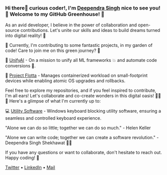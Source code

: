 ### Hi there👋 curious coder!, I'm [Deependra Singh](https://bio.link/dpshekhawat) nice to see you! 🌱 Welcome to my GitHub Greenhouse! 🌿

As an avid developer, I believe in the power of collaboration and open-source contributions. Let's unite our skills and ideas to build dreams turned into digital reality! 🌱

🌟 Currently, I'm contributing to some fantastic projects, in my garden of code! Care to join me on this green journey? 🌿

📌 [UnifyAI](https://github.com/unifyai) - On a mission to unify all ML frameworks 💥 and automate code conversions 🔄.

📌 [Project Flotta](https://github.com/project-flotta) - Manages containerized workload on small-footprint devices while enabling atomic OS upgrades and rollbacks.

Feel free to explore my repositories, and if you feel inspired to contribute, I'm all ears! Let's collaborate and co-create wonders in this digital oasis! 🌱🌟🚀 Here's a glimpse of what I'm currently up to:

💻 [Utility Software](https://github.com/dpshekhawat/utility-software) - Windows keyboard blocking utility software, ensuring a seamless and controlled keyboard experience.

"Alone we can do so little; together we can do so much." - Helen Keller

"Alone we can write code; together we can create a software revolution." - Deependra Singh Shekhawat 🌟🚀

If you have any questions or want to collaborate, don't hesitate to reach out. Happy coding! 🚀

<a href="https://twitter.com/intent/follow?screen_name=singhdpy&tw_p=followbutton/">Twitter</a> •
<a href="https://www.linkedin.com/in/deependra-singh-shekhawat/">LinkedIn</a> •
<a href="mailto:deependar.s.shekhawat@gmail.com">Mail</a>
<br />
